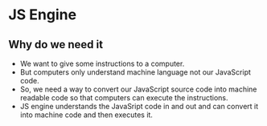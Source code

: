 # JS Engine

## Why do we need it

- We want to give some instructions to a computer.
- But computers only understand machine language not our JavaScript code.
- So, we need a way to convert our JavaScript source code into machine readable code so that computers can execute the instructions.
- JS engine understands the JavaSript code in and out and can convert it into machine code and then executes it.

